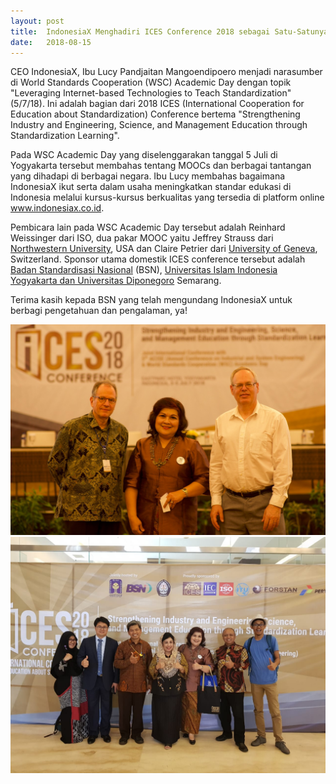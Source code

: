 ```yaml
---
layout: post
title:  IndonesiaX Menghadiri ICES Conference 2018 sebagai Satu-Satunya Perwakilan Platform MOOC di Indonesia
date:   2018-08-15
---
```


CEO IndonesiaX, Ibu Lucy Pandjaitan Mangoendipoero menjadi narasumber di World Standards Cooperation (WSC) Academic Day dengan topik "Leveraging Internet-based Technologies to Teach Standardization" (5/7/18). Ini adalah bagian dari 2018 ICES (International Cooperation for Education about Standardization) Conference bertema "Strengthening Industry and Engineering, Science, and Management Education through Standardization Learning".

Pada WSC Academic Day yang diselenggarakan tanggal 5 Juli di Yogyakarta tersebut membahas tentang MOOCs dan berbagai tantangan yang dihadapi di berbagai negara. Ibu Lucy membahas bagaimana IndonesiaX ikut serta dalam usaha meningkatkan standar edukasi di Indonesia melalui kursus-kursus berkualitas yang tersedia di platform online www.indonesiax.co.id.

Pembicara lain pada WSC Academic Day tersebut adalah Reinhard Weissinger dari ISO, dua pakar MOOC yaitu Jeffrey Strauss dari <a href="https://www.facebook.com/NorthwesternU/?fref=mentions">Northwestern University</a>, USA dan Claire Petrier dari <a href="https://www.facebook.com/pages/University-of-Geneva/105680019464859?fref=mentions">University of Geneva</a>, Switzerland. Sponsor utama domestik ICES conference tersebut adalah <a href="https://www.facebook.com/BadanStandardisasiNasional/?fref=mentions">Badan Standardisasi Nasional</a> (BSN), <a href="https://www.facebook.com/Universitas-Islam-Indonesia-Yogyakarta-225545494139503/?fref=mentions">Universitas Islam Indonesia Yogyakarta dan Universitas Diponegoro</a> Semarang.

Terima kasih kepada BSN yang telah mengundang IndonesiaX untuk berbagi pengetahuan dan pengalaman, ya!

<center>
	<img src="/assets/img/ices2018-1.jpg" width="800">
	<img src="/assets/img/ices2018-2.jpg" width="800">
</center>
